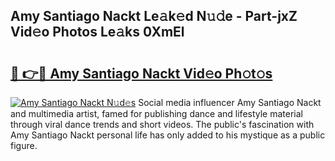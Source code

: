 ## Amy Santiago Nackt Le𝚊k𝚎d N𝚞𝚍e - Part-jxZ Vid𝚎o Photos Le𝚊ks 0XmEl

# <h2><a href="http://fb7jho.evod.top/?m=Amy+Santiago+Nackt">🔗 👉🔴 Amy Santiago Nackt Vid𝚎o Ph𝚘t𝚘s</a></h2>

[![Amy Santiago Nackt N𝚞d𝚎s](https://i.imgur.com/8V9OHl7.gif)](http://fb7jho.evod.top/?m=Amy+Santiago+Nackt)
Social media influencer Amy Santiago Nackt and multimedia artist, famed for publishing dance and lifestyle material through viral dance trends and short videos. The public's fascination with Amy Santiago Nackt personal life has only added to his mystique as a public figure. 
